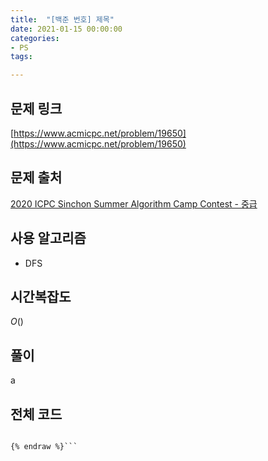 ```yaml
---
title:  "[백준 번호] 제목"
date: 2021-01-15 00:00:00
categories: 
- PS
tags:

---
```


## 문제 링크
[https://www.acmicpc.net/problem/19650](https://www.acmicpc.net/problem/19650)

## 문제 출처
[2020 ICPC Sinchon Summer Algorithm Camp Contest - 중급](https://www.acmicpc.net/category/detail/2290)

## 사용 알고리즘
 - DFS

## 시간복잡도
$O()$

## 풀이
a

## 전체 코드
```cpp{% raw %}

{% endraw %}```
```

